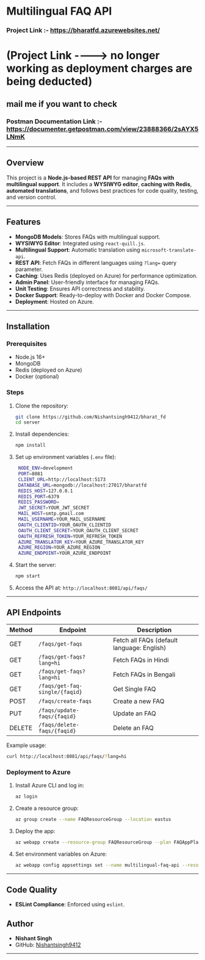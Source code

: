 # Multilingual FAQ API

### Project Link :- https://bharatfd.azurewebsites.net/ 
# (Project Link ----> no longer working as deployment charges are being deducted)
mail me if you want to check 
---
### Postman Documentation Link :- https://documenter.getpostman.com/view/23888366/2sAYX5LNmK
---
## Overview
This project is a **Node.js-based REST API** for managing **FAQs with multilingual support**. It includes a **WYSIWYG editor**, **caching with Redis**, **automated translations**, and follows best practices for code quality, testing, and version control.

---

## Features
- **MongoDB Models**: Stores FAQs with multilingual support.
- **WYSIWYG Editor**: Integrated using `react-quill.js`.
- **Multilingual Support**: Automatic translation using `microsoft-translate-api`.
- **REST API**: Fetch FAQs in different languages using `?lang=` query parameter.
- **Caching**: Uses Redis (deployed on Azure) for performance optimization.
- **Admin Panel**: User-friendly interface for managing FAQs.
- **Unit Testing**: Ensures API correctness and stability.
- **Docker Support**: Ready-to-deploy with Docker and Docker Compose.
- **Deployment**: Hosted on Azure.

---

## Installation

### Prerequisites
- Node.js 16+
- MongoDB
- Redis (deployed on Azure)
- Docker (optional)

### Steps
1. Clone the repository:
   ```sh
   git clone https://github.com/Nishantsingh9412/bharat_fd
   cd server
   ```
2. Install dependencies:
   ```sh
   npm install
   ```
3. Set up environment variables (`.env` file):
   ```sh
    NODE_ENV=development
    PORT=8081
    CLIENT_URL=http://localhost:5173
    DATABASE_URL=mongodb://localhost:27017/bharatfd
    REDIS_HOST=127.0.0.1
    REDIS_PORT=6379
    REDIS_PASSWORD=
    JWT_SECRET=YOUR_JWT_SECRET
    MAIL_HOST=smtp.gmail.com
    MAIL_USERNAME=YOUR_MAIL_USERNAME
    OAUTH_CLIENTID=YOUR_OAUTH_CLIENTID
    OAUTH_CLIENT_SECRET=YOUR_OAUTH_CLIENT_SECRET
    OAUTH_REFRESH_TOKEN=YOUR_REFRESH_TOKEN
    AZURE_TRANSLATOR_KEY=YOUR_AZURE_TRANSLATOR_KEY
    AZURE_REGION=YOUR_AZURE_REGION
    AZURE_ENDPOINT=YOUR_AZURE_ENDPOINT
   ```
4. Start the server:
   ```sh
   npm start
   ```
5. Access the API at: `http://localhost:8081/api/faqs/`

---

## API Endpoints

| Method | Endpoint | Description |
|--------|-------------|-------------|
| GET | `/faqs/get-faqs` | Fetch all FAQs (default language: English) |
| GET | `/faqs/get-faqs?lang=hi` | Fetch FAQs in Hindi |
| GET | `/faqs/get-faqs?lang=hi` | Fetch FAQs in Bengali |
| GET | `/faqs/get-faq-single/{faqid}` | Get Single FAQ |
| POST | `/faqs/create-faqs` | Create a new FAQ |
| PUT | `/faqs/update-faqs/{faqid}` | Update an FAQ |
| DELETE | `/faqs/delete-faqs/{faqid}` | Delete an FAQ |

Example usage:
```sh
curl http://localhost:8081/api/faqs/?lang=hi
```





### Deployment to Azure
1. Install Azure CLI and log in:
   ```sh
   az login
   ```
2. Create a resource group:
   ```sh
   az group create --name FAQResourceGroup --location eastus
   ```
3. Deploy the app:
   ```sh
   az webapp create --resource-group FAQResourceGroup --plan FAQAppPlan --name multilingual-faq-api --runtime "NODE|16-lts"
   ```
4. Set environment variables on Azure:
   ```sh
   az webapp config appsettings set --name multilingual-faq-api --resource-group FAQResourceGroup --settings MONGO_URI=your_mongodb_uri REDIS_URL=your_azure_redis_url
   ```

---

## Code Quality
- **ESLint Compliance**: Enforced using `eslint`.

## Author
- **Nishant Singh**  
- GitHub: [Nishantsingh9412](https://github.com/Nishantsingh9412/)

---

